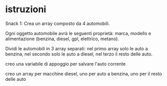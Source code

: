 # istruzioni
Snack 1:
Crea un array composto da 4 automobili.

Ogni oggetto automobile avrà le seguenti proprietà: marca, modello e alimentazione (benzina, diesel, gpl, elettrico, metano).

Dividi le automobili in 3 array separati: nel primo array solo le auto a benzina, nel secondo solo le auto a diesel, nel terzo il resto delle auto.

creo una variabile di appoggio per salvare l'auto corrente

creo un array per macchine diesel, uno per auto a benzina, uno per il resto delle auto






